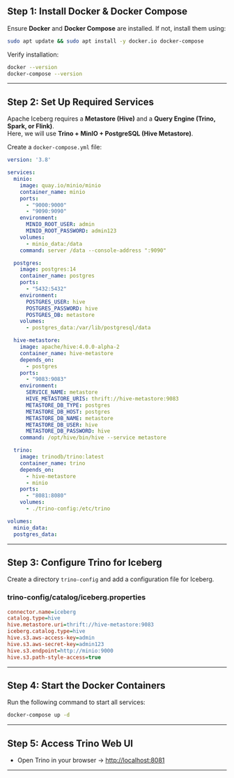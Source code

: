 ## **Step 1: Install Docker & Docker Compose**
Ensure **Docker** and **Docker Compose** are installed. If not, install them using:

```sh
sudo apt update && sudo apt install -y docker.io docker-compose
```

Verify installation:
```sh
docker --version
docker-compose --version
```

---

## **Step 2: Set Up Required Services**
Apache Iceberg requires a **Metastore (Hive)** and a **Query Engine (Trino, Spark, or Flink)**.  
Here, we will use **Trino + MinIO + PostgreSQL (Hive Metastore)**.

Create a `docker-compose.yml` file:

```yaml
version: '3.8'

services:
  minio:
    image: quay.io/minio/minio
    container_name: minio
    ports:
      - "9000:9000"
      - "9090:9090"
    environment:
      MINIO_ROOT_USER: admin
      MINIO_ROOT_PASSWORD: admin123
    volumes:
      - minio_data:/data
    command: server /data --console-address ":9090"

  postgres:
    image: postgres:14
    container_name: postgres
    ports:
      - "5432:5432"
    environment:
      POSTGRES_USER: hive
      POSTGRES_PASSWORD: hive
      POSTGRES_DB: metastore
    volumes:
      - postgres_data:/var/lib/postgresql/data

  hive-metastore:
    image: apache/hive:4.0.0-alpha-2
    container_name: hive-metastore
    depends_on:
      - postgres
    ports:
      - "9083:9083"
    environment:
      SERVICE_NAME: metastore
      HIVE_METASTORE_URIS: thrift://hive-metastore:9083
      METASTORE_DB_TYPE: postgres
      METASTORE_DB_HOST: postgres
      METASTORE_DB_NAME: metastore
      METASTORE_DB_USER: hive
      METASTORE_DB_PASSWORD: hive
    command: /opt/hive/bin/hive --service metastore

  trino:
    image: trinodb/trino:latest
    container_name: trino
    depends_on:
      - hive-metastore
      - minio
    ports:
      - "8081:8080"
    volumes:
      - ./trino-config:/etc/trino

volumes:
  minio_data:
  postgres_data:
```

---

## **Step 3: Configure Trino for Iceberg**
Create a directory `trino-config` and add a configuration file for Iceberg.

### **trino-config/catalog/iceberg.properties**
```ini
connector.name=iceberg
catalog.type=hive
hive.metastore.uri=thrift://hive-metastore:9083
iceberg.catalog.type=hive
hive.s3.aws-access-key=admin
hive.s3.aws-secret-key=admin123
hive.s3.endpoint=http://minio:9000
hive.s3.path-style-access=true
```

---

## **Step 4: Start the Docker Containers**
Run the following command to start all services:

```sh
docker-compose up -d
```

---

## **Step 5: Access Trino Web UI**
- Open Trino in your browser → [http://localhost:8081](http://localhost:8081)

---

